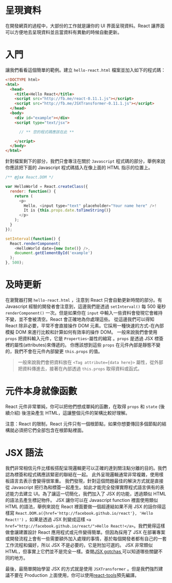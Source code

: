# 呈現資料
在開發網頁的過程中，大部份的工作就是讓你的 UI 界面呈現資料。React 讓界面可以方便地去呈現資料並且當資料有異動的時候自動更新。

# 入門
讓我們看看這個簡單的範例。建立 `hello-react.html` 檔案並加入如下的程式碼：
```html
<!DOCTYPE html>
<html>
  <head>
    <title>Hello React</title>
    <script src="http://fb.me/react-0.11.1.js"></script>
    <script src="http://fb.me/JSXTransformer-0.11.1.js"></script>
  </head>
  <body>
    <div id="example"></div>
    <script type="text/jsx">

      // ** 您的程式碼應該在此 **

    </script>
  </body>
</html>
```
針對檔案剩下的部分，我們只會專注在關於 `Javascript` 程式碼的部分，舉例來說你應該把下面的 Javascript 程式碼插入在像上面的 HTML 指示的位置上。
```js
/** @jsx React.DOM */

var HelloWorld = React.createClass({
  render: function() {
    return (
      <p>
        Hello, <input type="text" placeholder="Your name here" />!
        It is {this.props.date.toTimeString()}
      </p>
    );
  }
});

setInterval(function() {
  React.renderComponent(
    <HelloWorld date={new Date()} />,
    document.getElementById('example')
  );
}, 500);
```

# 及時更新
在瀏覽器打開 `hello-react.html` ，注意到 React 只會自動更新時間的部分。有 Javascript 經驗的開發者會注意到，這邊我們是透過 `setInterval()` 每 500 毫秒 `renderComponent()` 一次。但是如果你在 `input` 中輸入一些資料會發現它會維持不變，並不會被清空。React 會正確地為你處理這些。
從這邊我們可以得知 React 除非必要，平常不會直接操作 DOM 元素。它採用一種快速的方式-在內部模擬 DOM 來進行比較和計算如何有效率的操作 DOM。
一般來說我們會使用 `props` 把資料輸入元件，它是 `Properties`-屬性的縮寫 。`props` 是透過 JSX 標簽裡的屬性(attributes)來傳遞的。
你應該想到這些 `props` 在元件內部是靜態不變的，我們不會在元件內部變更 `this.props` 的值。

> 一般來說我們會把資料放在 `<Tag attribute={data here}>` 屬性，從外部把資料傳進去，接著在內部透過 `this.props` 取得資料或函式。

# 元件本身就像函數
React 元件非常單純，你可以把他們想成單純的函數，在取得 `props` 和 `state` (後續介紹) 後渲染產生 HTML，這讓整個元件的架構比較好理解。

注意：React 的限制，React 元件只有一個根節點，如果你想要傳回多個節點的結構就必須把它們全部包含在根節點裡面。

# JSX 語法
我們非常相信元件比樣板搭配呈現邏輯更可以正確的達到關注點分離的目的。我們認為標簽和程式碼應該緊密的聯結在一起。
此外呈現邏輯通常非常複雜，使用樣板語言去表示會變得很笨重。
我們發現，針對這個問題最佳的解決方式就是直接從 Javascript 把行為和標簽一起產生。如此才能完全發揮實際程式語言俱有的表述能力去建立 UI。為了讓這一切簡化，我們加入了 JSX 的功能，透過類似 HTML 的語法去產生標記物件。
JSX 讓你可以在 Javascript function 裡面使用類似 HTML 的語法，舉例來說在 React 裡面要做一個超連結如果不用 JSX 的話你得這樣寫 `React.DOM.a({href='http://facebook.github.io/react'}, 'Hello React!')` ，如果是透過 JSX 則變成這樣 `<a href="http://facebook.github.io/react/">Hello React!</a>`。我們覺得這樣做會讓建置設計 React 應用程式或元件變得簡單。但因為採用了 JSX 在部署專案或開發流程上會有一些需要額外加入處理的事情，基於每個開發者都有自己的一套工作流程和偏好，所以 JSX 不是必要的，它是附加可選的。
JSX 非常類似 HTML，但事實上它們並不是完全一樣。查閱[JSX gotchas ](http://facebook.github.io/react/docs/jsx-gotchas.html)可以知道哪些關鍵不同的地方。

最後，最簡單開始學習 JSX 的方式就是使用 `JSXTransformer` 。但是我們強烈建議不要在 Production 上面使用，你可以使用[react-tools](http://npmjs.org/package/react-tools)預先編譯。
